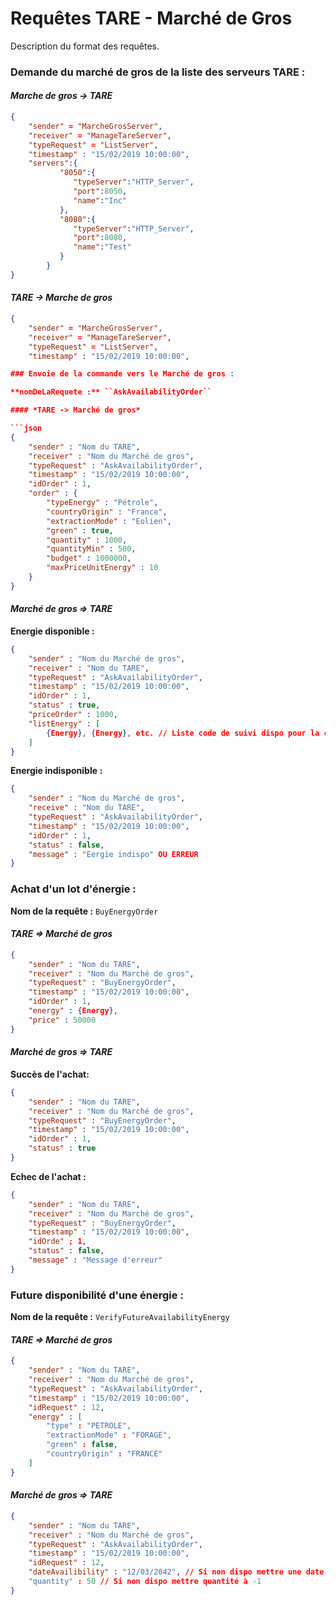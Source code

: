 # Requêtes TARE - Marché de Gros

Description du format des requêtes.

### Demande du marché de gros de la liste des serveurs TARE : 
#### *Marche de gros -> TARE*

```json
{
	"sender" = "MarcheGrosServer", 
	"receiver" = "ManageTareServer", 
	"typeRequest" = "ListServer", 
	"timestamp" : "15/02/2019 10:00:00",
	"servers":{
           "8050":{
              "typeServer":"HTTP_Server",
              "port":8050,
              "name":"Inc"
           },
           "8080":{
              "typeServer":"HTTP_Server",
              "port":8080,
              "name":"Test"
           }
        }
}
```
#### *TARE -> Marche de gros*
```json
{	
	"sender" = "MarcheGrosServer", 
	"receiver" = "ManageTareServer", 
	"typeRequest" = "ListServer", 
	"timestamp" : "15/02/2019 10:00:00",

### Envoie de la commande vers le Marché de gros : 

**nomDeLaRequete :** ``AskAvailabilityOrder``

#### *TARE -> Marché de gros*

```json
{
    "sender" : "Nom du TARE", 
    "receiver" : "Nom du Marché de gros",
    "typeRequest" : "AskAvailabilityOrder",
    "timestamp" : "15/02/2019 10:00:00",
    "idOrder" : 1,
    "order" : {
        "typeEnergy" : "Pétrole", 
        "countryOrigin" : "France",
        "extractionMode" : "Eolien", 
        "green" : true, 
        "quantity" : 1000,
        "quantityMin" : 500,
        "budget" : 1000000,
        "maxPriceUnitEnergy" : 10
    }
}
```

#### *Marché de gros => TARE*

**Energie disponible :**
```json
{
	"sender" : "Nom du Marché de gros", 
	"receiver" : "Nom du TARE",
	"typeRequest" : "AskAvailabilityOrder",
	"timestamp" : "15/02/2019 10:00:00",
	"idOrder" : 1,
	"status" : true,
	"priceOrder" : 1000,
	"listEnergy" : [
		{Energy}, {Energy}, etc. // Liste code de suivi dispo pour la commande
	]
}
```

**Energie indisponible :**

```json
{
	"sender" : "Nom du Marché de gros",
	"receive" : "Nom du TARE",
	"typeRequest" : "AskAvailabilityOrder",
	"timestamp" : "15/02/2019 10:00:00",
	"idOrder" : 1,
	"status" : false,
	"message" : "Eergie indispo" OU ERREUR
}
```

### Achat d'un lot d'énergie :

**Nom de la requête :** ``BuyEnergyOrder``

#### *TARE => Marché de gros*

```json
{
	"sender" : "Nom du TARE", 
	"receiver" : "Nom du Marché de gros",
	"typeRequest" : "BuyEnergyOrder",
	"timestamp" : "15/02/2019 10:00:00",
	"idOrder" : 1,
	"energy" : {Energy},
	"price" : 50000
}
```

#### *Marché de gros => TARE*

**Succès de l'achat:**
```json
{
	"sender" : "Nom du TARE", 
	"receiver" : "Nom du Marché de gros",
	"typeRequest" : "BuyEnergyOrder",
	"timestamp" : "15/02/2019 10:00:00",
	"idOrder" : 1,
	"status" : true
}
```

**Echec de l'achat :**
```json
{
	"sender" : "Nom du TARE", 
	"receiver" : "Nom du Marché de gros",
	"typeRequest" : "BuyEnergyOrder",
	"timestamp" : "15/02/2019 10:00:00",
	"idOrde" ; 1,
	"status" : false,
	"message" : "Message d'erreur"
}
```

### Future disponibilité d'une énergie :

**Nom de la requête :** ``VerifyFutureAvailabilityEnergy``
#### *TARE => Marché de gros*

```json
{
	"sender" : "Nom du TARE", 
	"receiver" : "Nom du Marché de gros",
	"typeRequest" : "AskAvailabilityOrder",
	"timestamp" : "15/02/2019 10:00:00",
	"idRequest" : 12,
	"energy" : [
		"type" : "PETROLE",
		"extractionMode" : "FORAGE",
		"green" : false,
		"countryOrigin" : "FRANCE"
	]
}
```

#### *Marché de gros => TARE*

```json
{
	"sender" : "Nom du TARE", 
   	"receiver" : "Nom du Marché de gros",
	"typeRequest" : "AskAvailabilityOrder",
	"timestamp" : "15/02/2019 10:00:00",
	"idRequest" : 12,
	"dateAvailibility" : "12/03/2042", // Si non dispo mettre une date inférieur : 01/01/1900
	"quantity" : 50 // Si non dispo mettre quantité à -1
}
```

